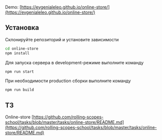 Demo: [https://evgenialeleo.github.io/online-store/](https://evgenialeleo.github.io/online-store/)

## Установка

Склонируйте репозиторий и установите зависимости

```sh
cd online-store
npm install
```

Для запуска сервера в development-режиме выполните команду

```sh
npm run start
```

При необходимости production сборки выполните команду

```sh
npm run build
```

## ТЗ

Online-store [https://github.com/rolling-scopes-school/tasks/blob/master/tasks/online-store/README.md](https://github.com/rolling-scopes-school/tasks/blob/master/tasks/online-store/README.md)
